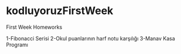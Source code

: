 # kodluyoruzFirstWeek
First Week Homeworks

1-Fibonacci Serisi 
2-Okul puanlarının harf notu karşılığı 
3-Manav Kasa Programı 
